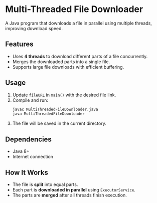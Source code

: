 # Multi-Threaded File Downloader  

A Java program that downloads a file in parallel using multiple threads, improving download speed.  

## Features  
- Uses **4 threads** to download different parts of a file concurrently.  
- Merges the downloaded parts into a single file.  
- Supports large file downloads with efficient buffering.  

## Usage  
1. Update `fileURL` in `main()` with the desired file link.  
2. Compile and run:  
   ```sh
   javac MultiThreadedFileDownloader.java  
   java MultiThreadedFileDownloader  
   ```  
3. The file will be saved in the current directory.  

## Dependencies  
- Java 8+  
- Internet connection  

## How It Works  
- The file is **split** into equal parts.  
- Each part is **downloaded in parallel** using `ExecutorService`.  
- The parts are **merged** after all threads finish execution.  

